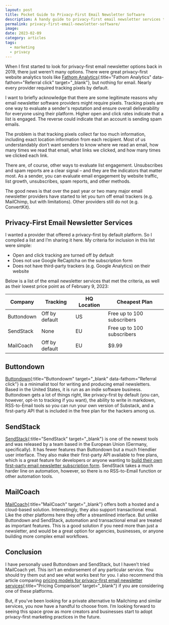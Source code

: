 ```yaml
---
layout: post
title: Pocket Guide to Privacy-First Email Newsletter Software
description: A handy guide to privacy-first email newsletter services that protect user privacy by turning off open and click tracking by default.
permalink: privacy-first-email-newsletter-software/
image: 
date: 2023-02-09
category: articles
tags:
  - marketing
  - privacy
---
```


When I first started to look for privacy-first email newsletter options back in 2019, there just weren’t many options. There were great privacy-first website analytics tools like [Fathom Analytics](https://usefathom.com/ref/FBJDFZ){:title="Fathom Analytics" data-fathom="Referral click" target="_blank"}, but nothing for email. Nearly every provider required tracking pixels by default.

I want to briefly acknowledge that there are some legitimate reasons why email newsletter software providers might require pixels. Tracking pixels are one way to evaluate a sender's reputation and ensure overall deliverability for everyone using their platform. Higher open and click rates indicate that a list is engaged. The reverse could indicate that an account is sending spam emails.

The problem is that tracking pixels collect far too much information, including exact location information from each recipient. Most of us understandably don’t want senders to know where we read an email, how many times we read that email, what links we clicked, and how many times we clicked each link.

There are, of course, other ways to evaluate list engagement. Unsubscribes and spam reports are a clear signal – and they are the indicators that matter most. As a sender, you can evaluate email engagement by website traffic, list growth, unsubscribes, spam reports, and other methods.

The good news is that over the past year or two many major email newsletter providers have started to let you turn off email trackers (e.g. MailChimp, but with limitations). Other providers still do not (e.g. ConvertKit). 

## Privacy-First Email Newsletter Services
I wanted a provider that offered a privacy-first by default platform. So I compiled a list and I’m sharing it here. My criteria for inclusion in this list were simple:
- Open and click tracking are turned off by default
- Does not use Google ReCaptcha on the subscription form
- Does not have third-party trackers (e.g. Google Analytics) on their website

Below is a list of the email newsletter services that met the criteria, as well as their lowest price point as of February 9, 2023:

| Company    | Tracking       | HQ Location | Cheapest Plan              |
| ---------- | -------------- | ----------- | -------------------------- |
| Buttondown | Off by default | US          | Free up to 100 subscribers |
| SendStack  | None           | EU          | Free up to 100 subscribers |
| MailCoach  | Off by default | EU          | $9.99                      |

## Buttondown
[Buttondown](https://buttondown.email/refer/andrewstiefel){:title="Buttondowm" target="_blank" data-fathom="Referral click"} is a minimalist tool for writing and producing email newsletters. Based in the United States, it is run as an indie software business. Buttondown gets a lot of things right, like privacy-first by default (you can, however, opt-in to tracking if you want), the ability to write in markdown, RSS-to-Email tools so you can run your own version of Substack, and a first-party API that is included in the free plan for the hackers among us.

## SendStack
[SendStack](https://getsendstack.com/){:title="SendStack" target="_blank"} is one of the newest tools and was released by a team based in the European Union (Germany, specifically). It has fewer features than Buttondown but a much friendlier user interface. They also make their first-party API available to free plans, which is a great feature for developers or anyone wanting to [build their own first-party email newsletter subscription form](https://andrewstiefel.com/netlify-functions-email-subscription/). SendStack takes a much harder line on automation, however, so there is no RSS-to-Email function or other automation tools.

## MailCoach
[MailCoach](https://mailcoach.app/){:title="MailCoach" target="_blank"} offers both a hosted and a cloud-based solution. Interestingly, they also support transactional email. Like the other platforms here they offer a streamlined interface. But unlike Buttondown and SendStack, automation and transactional email are treated as important features. This is a good solution if you need more than just a newsletter, and would be a great option for agencies, businesses, or anyone building more complex email workflows.

## Conclusion
I have personally used Buttondown and SendStack, but I haven’t tried MailCoach yet. This isn’t an endorsement of any particular service. You should try them out and see what works best for you. I also recommend this article comparing [pricing models for privacy-first email newsletter services](https://blog.daniemon.com/2022/11/15/privacy-first-newsletters-transactional-emails/){:title="Pricing Comparison" target="_blank"} if you are considering one of these platforms.

But, if you’ve been looking for a private alternative to Mailchimp and similar services, you now have a handful to choose from. I’m looking forward to seeing this space grow as more creators and businesses start to adopt privacy-first marketing practices in the future.